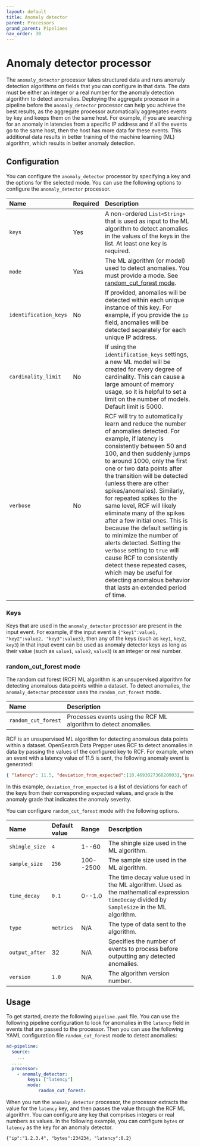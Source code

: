 ```yaml
---
layout: default
title: Anomaly detector
parent: Processors
grand_parent: Pipelines
nav_order: 30
---
```


# Anomaly detector processor

The `anomaly_detector` processor takes structured data and runs anomaly detection algorithms on fields that you can configure in that data. The data must be either an integer or a real number for the anomaly detection algorithm to detect anomalies. Deploying the aggregate processor in a pipeline before the `anomaly_detector` processor can help you achieve the best results, as the aggregate processor automatically aggregates events by key and keeps them on the same host. For example, if you are searching for an anomaly in latencies from a specific IP address and if all the events go to the same host, then the host has more data for these events. This additional data results in better training of the machine learning (ML) algorithm, which results in better anomaly detection. 

## Configuration

You can configure the `anomaly_detector` processor by specifying a key and the options for the selected mode. You can use the following options to configure the `anomaly_detector` processor.

| Name | Required | Description |
| :--- | :--- | :--- |
| `keys` | Yes | A non-ordered `List<String>` that is used as input to the ML algorithm to detect anomalies in the values of the keys in the list. At least one key is required.
| `mode` | Yes | The ML algorithm (or model) used to detect anomalies. You must provide a mode. See [random_cut_forest mode](#random_cut_forest-mode).
| `identification_keys` | No | If provided, anomalies will be detected within each unique instance of this key. For example, if you provide the `ip` field, anomalies will be detected separately for each unique IP address.
| `cardinality_limit` | No | If using the `identification_keys` settings, a new ML model will be created for every degree of cardinality. This can cause a large amount of memory usage, so it is helpful to set a limit on the number of models. Default limit is 5000.
| `verbose` | No | RCF will try to automatically learn and reduce the number of anomalies detected. For example, if latency is consistently between 50 and 100, and then suddenly jumps to around 1000, only the first one or two data points after the transition will be detected (unless there are other spikes/anomalies). Similarly, for repeated spikes to the same level, RCF will likely eliminate many of the spikes after a few initial ones. This is because the default setting is to minimize the number of alerts detected. Setting the `verbose` setting to `true` will cause RCF to consistently detect these repeated cases, which may be useful for detecting anomalous behavior that lasts an extended period of time.


### Keys

Keys that are used in the `anomaly_detector` processor are present in the input event. For example, if the input event is `{"key1":value1, "key2":value2, "key3":value3}`, then any of the keys (such as `key1`, `key2`, `key3`) in that input event can be used as anomaly detector keys as long as their value (such as `value1`, `value2`, `value3`) is an integer or real number.

### random_cut_forest mode

The random cut forest (RCF) ML algorithm is an unsupervised algorithm for detecting anomalous data points within a dataset. To detect anomalies, the `anomaly_detector` processor uses the `random_cut_forest` mode.

| Name | Description |
| :--- | :--- |
| `random_cut_forest` | Processes events using the RCF ML algorithm to detect anomalies. | 

RCF is an unsupervised ML algorithm for detecting anomalous data points within a dataset. OpenSearch Data Prepper uses RCF to detect anomalies in data by passing the values of the configured key to RCF. For example, when an event with a latency value of 11.5 is sent, the following anomaly event is generated:


```json
{ "latency": 11.5, "deviation_from_expected":[10.469302736820003],"grade":1.0}
```

In this example, `deviation_from_expected` is a list of deviations for each of the keys from their corresponding expected values, and `grade` is the anomaly grade that indicates the anomaly severity.
     

You can configure `random_cut_forest` mode with the following options. 

| Name | Default value | Range | Description |
| :--- | :--- | :--- | :--- |
| `shingle_size` | `4` | 1--60 | The shingle size used in the ML algorithm. |
| `sample_size` | `256` | 100--2500 | The sample size used in the ML algorithm. |
| `time_decay` | `0.1` | 0--1.0 | The time decay value used in the ML algorithm. Used as the mathematical expression `timeDecay` divided by `SampleSize` in the ML algorithm. |
| `type` | `metrics` | N/A | The type of data sent to the algorithm. |
| `output_after` | 32 | N/A | Specifies the number of events to process before outputting any detected anomalies. |
| `version` | `1.0` | N/A | The algorithm version number. |

## Usage

To get started, create the following `pipeline.yaml` file. You can use the following pipeline configuration to look for anomalies in the `latency` field in events that are passed to the processor. Then you can use the following YAML configuration file `random_cut_forest` mode to detect anomalies:

```yaml
ad-pipeline:
  source:
    ...
  ....  
  processor:
    - anomaly_detector:
        keys: ["latency"]
        mode: 
            random_cut_forest:
```

When you run the `anomaly_detector` processor, the processor extracts the value for the `latency` key, and then passes the value through the RCF ML algorithm. You can configure any key that comprises integers or real numbers as values. In the following example, you can configure `bytes` or `latency` as the key for an anomaly detector. 

`{"ip":"1.2.3.4", "bytes":234234, "latency":0.2}`
